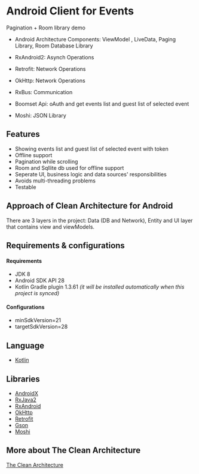 # Android Client for Events 
Pagination + Room library demo

* Android Architecture Components: 
    ViewModel , 
    LiveData, 
    Paging Library, 
    Room Database Library
    
* RxAndroid2: Asynch Operations
* Retrofit: Network Operations
* OkHttp: Network Operations
* RxBus: Communication
* Boomset Api: oAuth and get events list and guest list of selected event 
* Moshi:  JSON Library

## Features
* Showing events list and guest list of selected event with token
* Offline support 
* Pagination while scrolling
* Room and Sqllite db used for offline support
* Seperate UI, business logic and data sources' responsibilities
* Avoids multi-threading problems
* Testable 

## Approach of Clean Architecture for Android
There are 3 layers in the project: Data (DB and Network), Entity and  UI layer that contains view and viewModels.

## Requirements &amp; configurations
#### Requirements
- JDK 8
- Android SDK API 28
- Kotlin Gradle plugin 1.3.61 *(it will be installed automatically when this project is synced)*

#### Configurations
- minSdkVersion=21
- targetSdkVersion=28

## Language
*   [Kotlin](https://kotlinlang.org/)

## Libraries
*   [AndroidX](https://developer.android.com/jetpack/androidx)
*   [RxJava2](https://github.com/ReactiveX/RxJava/wiki/What's-different-in-2.0)
*   [RxAndroid](https://github.com/ReactiveX/RxAndroid)
*   [OkHttp](http://square.github.io/okhttp/)
*   [Retrofit](http://square.github.io/retrofit/)
*   [Gson](https://github.com/google/gson)
*   [Moshi](https://github.com/square/moshi)



## More about The Clean Architecture

[The Clean Architecture](https://8thlight.com/blog/uncle-bob/2012/08/13/the-clean-architecture.html)

